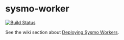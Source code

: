 sysmo-worker
============
[![Build Status](https://travis-ci.org/sysmo-nms/sysmo-worker.svg?branch=master)](https://travis-ci.org/sysmo-nms/sysmo-worker)

See the wiki section about [Deploying Sysmo Workers](https://github.com/sysmo-nms/sysmo-nms.github.io/wiki/Deploying-Sysmo-Workers).
